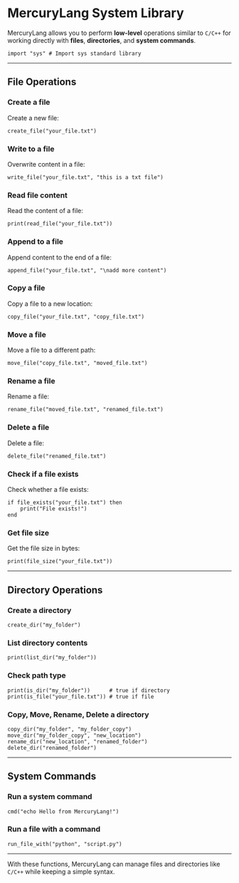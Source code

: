 # MercuryLang System Library

MercuryLang allows you to perform **low-level** operations similar to `C/C++` for working directly with **files**, **directories**, and **system commands**.

```mercury
import "sys" # Import sys standard library
```

---

## **File Operations**

### **Create a file**

Create a new file:

```mercury
create_file("your_file.txt")
```

### **Write to a file**

Overwrite content in a file:

```mercury
write_file("your_file.txt", "this is a txt file")
```

### **Read file content**

Read the content of a file:

```mercury
print(read_file("your_file.txt"))
```

### **Append to a file**

Append content to the end of a file:

```mercury
append_file("your_file.txt", "\nadd more content")
```

### **Copy a file**

Copy a file to a new location:

```mercury
copy_file("your_file.txt", "copy_file.txt")
```

### **Move a file**

Move a file to a different path:

```mercury
move_file("copy_file.txt", "moved_file.txt")
```

### **Rename a file**

Rename a file:

```mercury
rename_file("moved_file.txt", "renamed_file.txt")
```

### **Delete a file**

Delete a file:

```mercury
delete_file("renamed_file.txt")
```

### **Check if a file exists**

Check whether a file exists:

```mercury
if file_exists("your_file.txt") then
    print("File exists!")
end
```

### **Get file size**

Get the file size in bytes:

```mercury
print(file_size("your_file.txt"))
```

---

## **Directory Operations**

### **Create a directory**

```mercury
create_dir("my_folder")
```

### **List directory contents**

```mercury
print(list_dir("my_folder"))
```

### **Check path type**

```mercury
print(is_dir("my_folder"))      # true if directory
print(is_file("your_file.txt")) # true if file
```

### **Copy, Move, Rename, Delete a directory**

```mercury
copy_dir("my_folder", "my_folder_copy")
move_dir("my_folder_copy", "new_location")
rename_dir("new_location", "renamed_folder")
delete_dir("renamed_folder")
```

---

## **System Commands**

### **Run a system command**

```mercury
cmd("echo Hello from MercuryLang!")
```

### **Run a file with a command**

```mercury
run_file_with("python", "script.py")
```

---

With these functions, MercuryLang can manage files and directories like `C/C++` while keeping a simple syntax.
